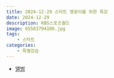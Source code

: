 ```yaml
---
title: 2024-12-29 스타트 맹꽁이를 위한 특강
date: 2024-12-29
description: KBS스포츠월드
image: 65583794186.jpg
tags:
    - 스타트
categories:
    - 특별강습
---
```


- [앨범](https://band.us/band/93484357/album/84037929)